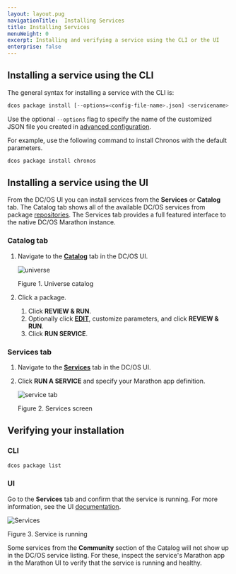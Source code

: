 ```yaml
---
layout: layout.pug
navigationTitle:  Installing Services
title: Installing Services
menuWeight: 0
excerpt: Installing and verifying a service using the CLI or the UI
enterprise: false
---
```


## Installing a service using the CLI

The general syntax for installing a service with the CLI is:

```bash
dcos package install [--options=<config-file-name>.json] <servicename>
```

Use the optional `--options` flag to specify the name of the customized JSON file you created in [advanced configuration](/1.14/deploying-services/config-universe-service/).

For example, use the following command to install Chronos with the default parameters.

```bash
dcos package install chronos
```

## Installing a service using the UI

From the DC/OS UI you can install services from the **Services** or **Catalog** tab. The Catalog tab shows all of the available DC/OS services from package [repositories](/1.14/administering-clusters/repo/). The Services tab provides a full featured interface to the native DC/OS Marathon instance.


### Catalog tab

1.  Navigate to the [**Catalog**](/1.14/gui/catalog/) tab in the DC/OS UI.

    ![universe](/1.14/img/GUI-Catalog-Main_View-1_12.png)

    Figure 1. Universe catalog

2.  Click a package.
    1. Click **REVIEW & RUN**.
    2. Optionally click [**EDIT**](/1.14/deploying-services/config-universe-service/), customize parameters, and click **REVIEW & RUN**.
    3. Click **RUN SERVICE**.

### Services tab

1.  Navigate to the [**Services**](/1.14/gui/services/) tab in the DC/OS UI.
1.  Click **RUN A SERVICE** and specify your Marathon app definition.

    ![service tab](/1.14/img/GUI-Services-No_Services_Running-1_12.png)

    Figure 2. Services screen

## Verifying your installation

### CLI

```bash
dcos package list
```

### UI

Go to the **Services** tab and confirm that the service is running. For more information, see the UI [documentation](/1.14/gui/services/).

![Services](/1.14/img/GUI-Services-Running_Services_View-1_12.png)

Figure 3. Service is running

Some services from the **Community** section of the Catalog will not show up in the DC/OS service listing. For these, inspect the service's Marathon app in the Marathon UI to verify that the service is running and healthy.

